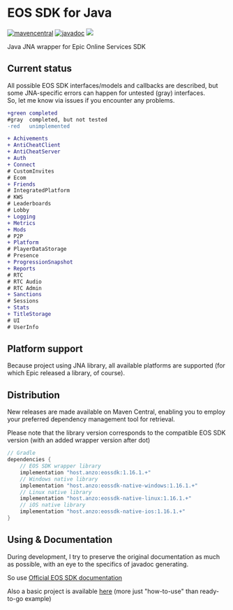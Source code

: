 # EOS SDK for Java

[![mavencentral](https://img.shields.io/maven-central/v/host.anzo/eossdk)](https://central.sonatype.com/artifact/host.anzo/eossdk)
[![javadoc](https://javadoc.io/badge2/host.anzo/eossdk/javadoc.svg)](https://javadoc.io/doc/host.anzo/eossdk)
![](https://img.shields.io/github/license/AN3Orik/eossdk)

Java JNA wrapper for Epic Online Services SDK

## Current status
All possible EOS SDK interfaces/models and callbacks are described, but some JNA-specific errors can happen for untested (gray) interfaces.\
So, let me know via issues if you encounter any problems.

```diff
+green completed
#gray  completed, but not tested
-red   unimplemented

+ Achivements
+ AntiCheatClient
+ AntiCheatServer
+ Auth
+ Connect
# CustomInvites
# Ecom
+ Friends
# IntegratedPlatform
# KWS
# Leaderboards
# Lobby
+ Logging
+ Metrics
+ Mods
# P2P
+ Platform
# PlayerDataStorage
# Presence
+ ProgressionSnapshot
+ Reports
# RTC
# RTC Audio
# RTC Admin
+ Sanctions
# Sessions
+ Stats
+ TitleStorage
# UI
# UserInfo
```

## Platform support
Because project using JNA library, all available platforms are supported (for which Epic released a library, of course).

## Distribution
New releases are made available on Maven Central, enabling you to employ your preferred dependency management tool for retrieval.

Please note that the library version corresponds to the compatible EOS SDK version (with an added wrapper version after dot)

```groovy
// Gradle
dependencies {
    // EOS SDK wrapper library
    implementation "host.anzo:eossdk:1.16.1.+"
    // Windows native library
    implementation "host.anzo:eossdk-native-windows:1.16.1.+"
    // Linux native library
    implementation "host.anzo:eossdk-native-linux:1.16.1.+"
    // iOS native library
    implementation "host.anzo:eossdk-native-ios:1.16.1.+"
}
```

## Using & Documentation
During development, I try to preserve the original documentation as much as possible, with an eye to the specifics of javadoc generating.

So use [Official EOS SDK documentation](https://dev.epicgames.com/docs/api-ref)

Also a basic project is available [here](https://github.com/AN3Orik/eossdk/tree/main/eossdk-example) (more just "how-to-use" than ready-to-go example)
